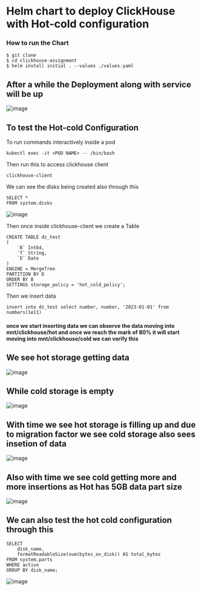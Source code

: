 # Helm chart to deploy ClickHouse with Hot-cold configuration

### How to run the Chart
```
$ git clone
$ cd clickhouse-assignment
$ helm install initial . --values ./values.yaml
```
## After a while the Deployment along with service will be up
![image](https://github.com/satyazzz123/clickhouse-deloyment/assets/105061492/e47800a0-9609-4d6b-ade1-e0b428c14b6d)

## To test the Hot-cold Configuration
To run commands interactively inside a pod
```
kubectl exec -it <POD NAME> -- /bin/bash
```
Then run this to access clickhouse client

```
clickhouse-client
```
We can see the disks being created also through this

```
SELECT *
FROM system.disks
```
![image](https://github.com/satyazzz123/clickhouse-deloyment/assets/105061492/25a587e6-9b33-4cad-bb32-f5be752cb3c9)

Then once inside clickhouse-client we create a Table
```
CREATE TABLE dz_test
(
    `B` Int64,
    `T` String,
    `D` Date
)
ENGINE = MergeTree
PARTITION BY D
ORDER BY B
SETTINGS storage_policy = 'hot_cold_policy';
```
Then we insert data
```
insert into dz_test select number, number, '2023-01-01' from numbers(1e11)
```
#### once we start inserting data we can observe the data moving into mnt/clickhouse/hot and once we reach the mark of 80% it will start moving into mnt/clickhouse/cold we can verify this
## We see hot storage getting data 

![image](https://github.com/satyazzz123/clickhouse-deloyment/assets/105061492/cfc2281b-3cb5-457f-8b96-6eebcc6461eb)

## While cold storage is empty

![image](https://github.com/satyazzz123/clickhouse-deloyment/assets/105061492/2981bebe-06aa-4e5f-af2a-f651efdd4a88)

## With time we see hot storage is filling up and due to migration factor we see cold storage also sees insetion of data

![image](https://github.com/satyazzz123/clickhouse-deloyment/assets/105061492/04776f05-517b-4974-8b3d-bf401dd34b57)

## Also with time we see cold getting more and more insertions as Hot has 5GB data part size 
![image](https://github.com/satyazzz123/clickhouse-deloyment/assets/105061492/02e341b2-6aff-49a9-8539-104c047268be)



## We can also test the hot cold configuration through this
```
SELECT
    disk_name,
    formatReadableSize(sum(bytes_on_disk)) AS total_bytes
FROM system.parts
WHERE active
GROUP BY disk_name;

```
![image](https://github.com/satyazzz123/clickhouse-deloyment/assets/105061492/10b1eb54-e59f-454d-aad6-c3f5054e8920)








